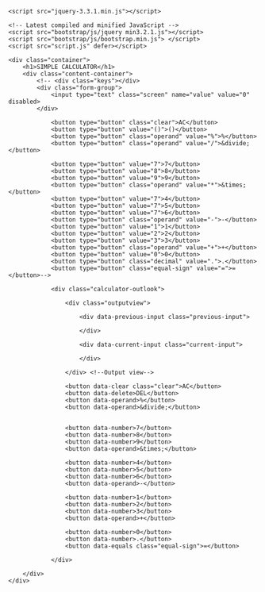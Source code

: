 <!DOCTYPE <!DOCTYPE html>
<html>
<head>
    <meta charset="utf-8" />
    <meta http-equiv="X-UA-Compatible" content="IE=edge">
    <title>JavaScript Calculator</title>
    <meta name="viewport" content="width=device-width, initial-scale=1">
    <link rel="stylesheet" type="text/css" media="screen" href="style.css" />
    <link rel="stylesheet" href="bootstrap/css/bootstrap.min.css">
    <link rel="stylesheet" href="bootstrap/css/bootstrap-theme.min.css">
    <link rel="stylesheet" type="text/css" href="style.css">
    <link href="https://fonts.googleapis.com/css?family=Satisfy" rel="stylesheet">
    <link href="https://fonts.googleapis.com/css?family=Cardo" rel="stylesheet">

    <script src="jquery-3.3.1.min.js"></script>

    <!-- Latest compiled and minified JavaScript -->
    <script src="bootstrap/js/jquery min3.2.1.js"></script>
    <script src="bootstrap/js/bootstrap.min.js"> </script>
    <script src="script.js" defer></script>
</head>
<body>
    
    <div class="container">
        <h1>SIMPLE CALCULATOR</h1>
        <div class="content-container">
            <!-- <div class="keys"></div>
            <div class="form-group">
                <input type="text" class="screen" name="value" value="0" disabled>
            </div>
                
                <button type="button" class="clear">AC</button>
                <button type="button" value="()">()</button>
                <button type="button" class="operand" value="%">%</button>
                <button type="button" class="operand" value="/">&divide;</button>
                
                <button type="button" value="7">7</button>
                <button type="button" value="8">8</button>
                <button type="button" value="9">9</button>
                <button type="button" class="operand" value="*">&times;</button>
                <button type="button" value="7">4</button>
                <button type="button" value="7">5</button>
                <button type="button" value="7">6</button>
                <button type="button" class="operand" value="-">-</button>
                <button type="button" value="1">1</button>
                <button type="button" value="2">2</button>
                <button type="button" value="3">3</button>
                <button type="button" class="operand" value="+">+</button>
                <button type="button" value="0">0</button>
                <button type="button" class="decimal" value=".">.</button>
                <button type="button" class="equal-sign" value="=">=</button>-->

                <div class="calculator-outlook">

                    <div class="outputview">

                        <div data-previous-input class="previous-input">
                            
                        </div>

                        <div data-current-input class="current-input">
                            
                        </div>

                    </div> <!--Output view-->

                    <button data-clear class="clear">AC</button>
                    <button data-delete>DEL</button>
                    <button data-operand>%</button>
                    <button data-operand>&divide;</button>
                    
    
                    <button data-number>7</button>
                    <button data-number>8</button>
                    <button data-number>9</button>
                    <button data-operand>&times;</button>
    
                    <button data-number>4</button>
                    <button data-number>5</button>
                    <button data-number>6</button>
                    <button data-operand>-</button>
    
                    <button data-number>1</button>
                    <button data-number>2</button>
                    <button data-number>3</button>
                    <button data-operand>+</button>
    
                    <button data-number>0</button>
                    <button data-number>.</button>
                    <button data-equals class="equal-sign">=</button>

                </div>

        </div>
    </div> 

    

</body>
</html>
